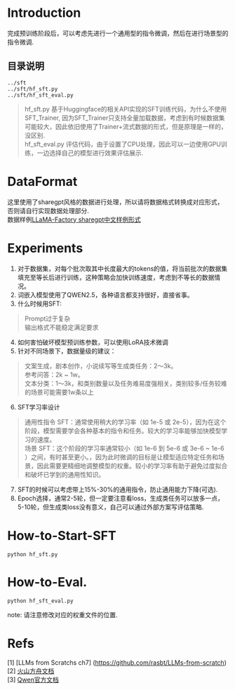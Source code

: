 # Introduction
完成预训练阶段后，可以考虑先进行一个通用型的指令微调，然后在进行场景型的指令微调.<br>

## 目录说明
```shell
../sft
../sft/hf_sft.py
../sft/hf_sft_eval.py
```
> hf_sft.py 基于Huggingface的相关API实现的SFT训练代码，为什么不使用SFT_Trainer, 因为SFT_Trainer只支持全量加载数据，考虑到有时候数据集可能较大，因此依旧使用了Trainer+流式数据的形式，但是原理是一样的，没区别.<br>
> hf_sft_eval.py 评估代码，由于设置了CPU处理，因此可以一边使用GPU训练，一边选择自己的模型进行效果评估展示.<br>

# DataFormat
这里使用了sharegpt风格的数据进行处理，所以请将数据格式转换成对应形式，否则请自行实现数据处理部分.<br>
数据样例[LLaMA-Factory sharegpt中文样例形式](https://github.com/hiyouga/LLaMA-Factory/blob/main/data/glaive_toolcall_zh_demo.json)

# Experiments
1. 对于数据集，对每个批次取其中长度最大的tokens的值，将当前批次的数据集填充至等长后进行训练，这种策略会加快训练速度，考虑到不等长的数据情况。<br>
2. 词嵌入模型使用了QWEN2.5，各种语言都支持很好，直接省事。<br>
3. 什么时候用SFT:
  > Prompt过于复杂 <br>
  > 输出格式不能稳定满足要求<br>
4. 如何害怕破坏模型预训练参数，可以使用LoRA技术微调 <br>
5. 针对不同场景下，数据量级的建议：
  > 文案生成，剧本创作，小说续写等生成类任务：2～3k。<br>
  > 参考问答：2k ~ 1w。<br>
  > 文本分类：1～3k，和类别数量以及任务难易度强相关，类别较多/任务较难的场景可能需要1w条以上<br>
6. SFT学习率设计
  > 通用性指令 SFT：通常使用稍大的学习率（如 1e-5 或 2e-5），因为在这个阶段，模型需要学会各种基本的指令和任务。较大的学习率能够加快模型学习的速度。<br>
  > 场景 SFT：这个阶段的学习率通常较小（如 1e-6 到 5e-6 或 3e-6 ~ 1e-6 ）之间，有时甚至更小。，因为此时微调的目标是让模型适应特定任务和场景，因此需要更精细地调整模型的权重。较小的学习率有助于避免过度拟合和破坏已学到的通用性知识。<nr>
7. SFT的时候可以考虑带上15%-30%的通用指令，防止通用能力下降(可选). <br>
8. Epoch选择，通常2-5轮，但一定要注意看loss，生成类任务可以放多一点，5-10轮，但生成类loss没有意义，自己可以通过外部方案写评估策略. <br>

# How-to-Start-SFT
```shell
python hf_sft.py
```
# How-to-Eval.
```shell
python hf_sft_eval.py
```
note: 请注意修改对应的权重文件的位置.


# Refs
[1] [LLMs from Scratchs ch7] (https://github.com/rasbt/LLMs-from-scratch) <br>
[2] [火山方舟文档](https://www.volcengine.com/docs/82379/1221664#%E4%B8%80%E4%BA%9B%E5%BB%BA%E8%AE%AE) <br>
[3] [Qwen官方文档](https://qwen.readthedocs.io/zh-cn/latest/getting_started/concepts.html) <br>

